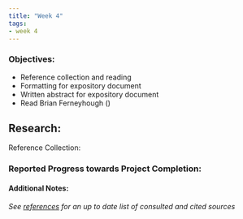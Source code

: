 ```yaml
---
title: "Week 4"
tags:
- week 4
---
```


### Objectives: 
- Reference collection and reading
- Formatting for expository document
- Written abstract for expository document
- Read Brian Ferneyhough ()

## Research:
Reference Collection:




### Reported Progress towards Project Completion:


#### Additional Notes:

*See [references](references.md) for an up to date list of consulted and cited sources*
